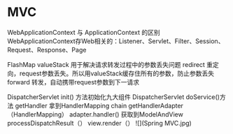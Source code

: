 # MVC
WebApplicationContext 与 ApplicationContext 的区别
WebApplicationContext存Web相关的：Listener、Servlet、Filter、Session、Request、Response、Page

FlashMap valueStack 用于解决请求转发过程中的参数丢失问题
redirect 重定向，request参数丢失。所以用valueStack缓存住所有的参数，防止参数丢失
forward 转发，自动携带request参数到下一请求

DispatcherServlet init() 方法初始化九大组件
DispatcherServlet doService()方法
                  getHandler 拿到HandlerMapping chain
                  getHandlerAdapter（HandlerMapping）
                  adapter.handler() 获取到ModelAndView
                  processDispatchResult（） view.render（）
![](Spring MVC.jpg)